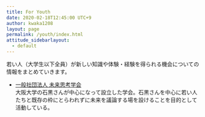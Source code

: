 ```yaml
---
title: For Youth
date: 2020-02-18T12:45:00 UTC+9
author: kwaka1208
layout: page
permalink: /youth/index.html
attitude_sidebarlayout:
  - default
---
```

若い人（大学生以下全員）が新しい知識や体験・経験を得られる機会についての情報をまとめていきます。

- [一般社団法人 未来思考学会](https://www.futurethinkingsociety.org/)  
大阪大学の石黒さんが中心になって設立した学会。石黒さんを中心に若い人たちと既存の枠にとらわれずに未来を議論する場を設けることを目的として活動している。
